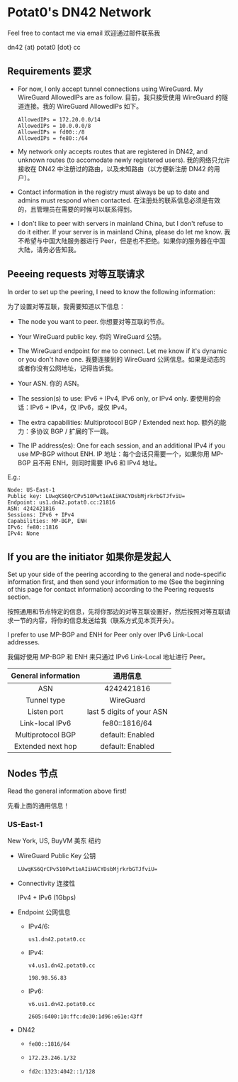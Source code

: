 # Potat0's DN42 Network

Feel free to contact me via email 欢迎通过邮件联系我

dn42 {at) potat0 [dot} cc

## Requirements 要求

- For now, I only accept tunnel connections using WireGuard. My WireGuard AllowedIPs are as follow. 目前，我只接受使用 WireGuard 的隧道连接。我的 WireGuard AllowedIPs 如下。

  ```
  AllowedIPs = 172.20.0.0/14
  AllowedIPs = 10.0.0.0/8
  AllowedIPs = fd00::/8
  AllowedIPs = fe80::/64
  ```
  
- My network only accepts routes that are registered in DN42, and unknown routes (to accomodate newly registered users). 我的网络只允许接收在 DN42 中注册过的路由，以及未知路由（以方便新注册 DN42 的用户）。

- Contact information in the registry must always be up to date and admins must respond when contacted. 在注册处的联系信息必须是有效的，且管理员在需要的时候可以联系得到。

- I don't like to peer with servers in mainland China, but I don't refuse to do it either. If your server is in mainland China, please do let me know. 我不希望与中国大陆服务器进行 Peer，但是也不拒绝。如果你的服务器在中国大陆，请务必告知我。

## Peeeing requests 对等互联请求

In order to set up the peering, I need to know the following information:

为了设置对等互联，我需要知道以下信息：

- The node you want to peer. 你想要对等互联的节点。

- Your WireGuard public key. 你的 WireGuard 公钥。

- The WireGuard endpoint for me to connect. Let me know if it's dynamic or you don't have one. 我要连接到的 WireGuard 公网信息。如果是动态的或者你没有公网地址，记得告诉我。

- Your ASN. 你的 ASN。

- The session(s) to use: IPv6 + IPv4, IPv6 only, or IPv4 only. 要使用的会话：IPv6 + IPv4，仅 IPv6，或仅 IPv4。

- The extra capabilities: Multiprotocol BGP / Extended next hop. 额外的能力：多协议 BGP / 扩展的下一跳。

- The IP address(es): One for each session, and an additional IPv4 if you use MP-BGP without ENH. IP 地址：每个会话只需要一个，如果你用 MP-BGP 且不用 ENH，则同时需要 IPv6 和 IPv4 地址。

E.g.:
```
Node: US-East-1
Public key: LUwqKS6QrCPv510Pwt1eAIiHACYDsbMjrkrbGTJfviU=
Endpoint: us1.dn42.potat0.cc:21816
ASN: 4242421816
Sessions: IPv6 + IPv4
Capabilities: MP-BGP, ENH
IPv6: fe80::1816
IPv4: None
```

## If you are the initiator 如果你是发起人

Set up your side of the peering according to the general and node-specific information first, and then send your information to me (See the beginning of this page for contact information) according to the Peering requests section.

按照通用和节点特定的信息，先将你那边的对等互联设置好，然后按照对等互联请求一节的内容，将你的信息发送给我（联系方式见本页开头）。

I prefer to use MP-BGP and ENH for Peer only over IPv6 Link-Local addresses.

我偏好使用 MP-BGP 和 ENH 来只通过 IPv6 Link-Local 地址进行 Peer。

| General information | 通用信息                    |
|:-------------------:|:--------------------------:|
| ASN                 | 4242421816                 |
| Tunnel type         | WireGuard                  |
| Listen port         | last 5 digits of your ASN  |
| Link-local IPv6     | fe80::1816/64              |
| Multiprotocol BGP   | default: Enabled           |
| Extended next hop   | default: Enabled           |

## Nodes 节点

Read the general information above first!

先看上面的通用信息！

### US-East-1

New York, US, BuyVM 美东 纽约

- WireGuard Public Key 公钥
  
  `LUwqKS6QrCPv510Pwt1eAIiHACYDsbMjrkrbGTJfviU=`

- Connectivity 连接性
  
  IPv4 + IPv6 (1Gbps)

- Endpoint 公网信息

    - IPv4/6:

      `us1.dn42.potat0.cc`

    - IPv4:

      `v4.us1.dn42.potat0.cc`

      `198.98.56.83`

    - IPv6:

      `v6.us1.dn42.potat0.cc`

      `2605:6400:10:ffc:de30:1d96:e61e:43ff`

- DN42

    - `fe80::1816/64`

    - `172.23.246.1/32`

    - `fd2c:1323:4042::1/128`
